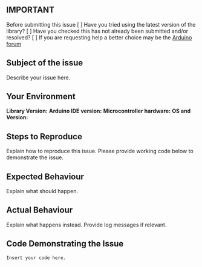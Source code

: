 ## IMPORTANT
Before submitting this issue
[ ] Have you tried using the latest version of the library?
[ ] Have you checked this has not already been submitted and/or resolved?
[ ] If you are requesting help a better choice may be the [ Arduino forum](http://forum.arduino.cc/)

## Subject of the issue
Describe your issue here.

## Your Environment
**Library Version:** 
**Arduino IDE version:** 
**Microcontroller hardware:** 
**OS and Version:** 

## Steps to Reproduce
Explain how to reproduce this issue. Please provide working code below to demonstrate the issue.

## Expected Behaviour
Explain what should happen.

## Actual Behaviour
Explain what happens instead. Provide log messages if relevant.

## Code Demonstrating the Issue
````
Insert your code here.
````